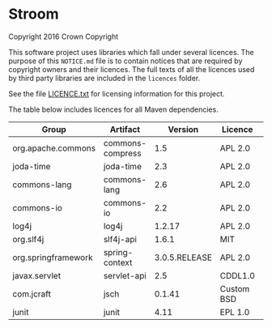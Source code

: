 # Stroom

Copyright 2016 Crown Copyright

This software project uses libraries which fall under several licences. The purpose of this `NOTICE.md` file is to contain notices that are required by copyright owners and their licences. The full texts of all the licences used by third party libraries are included in the `licences` folder.

See the file [LICENCE.txt](./LICENCE.txt) for licensing information for this project.

The table below includes licences for all Maven dependencies. 

| Group                                     | Artifact                                     | Version          | Licence       | Licence | Licence       |
|-------------------------------------------|----------------------------------------------|------------------|---------------|---------|---------------|
| org.apache.commons                        | commons-compress                             | 1.5              | APL 2.0       |         |               |
| joda-time                                 | joda-time                                    | 2.3              | APL 2.0       |         |               |
| commons-lang                              | commons-lang                                 | 2.6              | APL 2.0       |         |               |
| commons-io                                | commons-io                                   | 2.2              | APL 2.0       |         |               |
| log4j                                     | log4j                                        | 1.2.17           | APL 2.0       |         |               |
| org.slf4j                                 | slf4j-api                                    | 1.6.1            | MIT           |         |               |
| org.springframework                       | spring-context                               | 3.0.5.RELEASE    | APL 2.0       |         |               |
| javax.servlet                             | servlet-api                                  | 2.5              | CDDL1.0       |         |               |
| com.jcraft                                | jsch                                         | 0.1.41           | Custom BSD    |         |               |
| junit                                     | junit                                        | 4.11             | EPL 1.0       |         |               |
